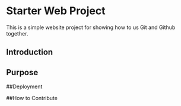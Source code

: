 # Starter Web Project

This is a simple website project for showing how to us Git and Github together. 

## Introduction

## Purpose

##Deployment

##How to Contribute